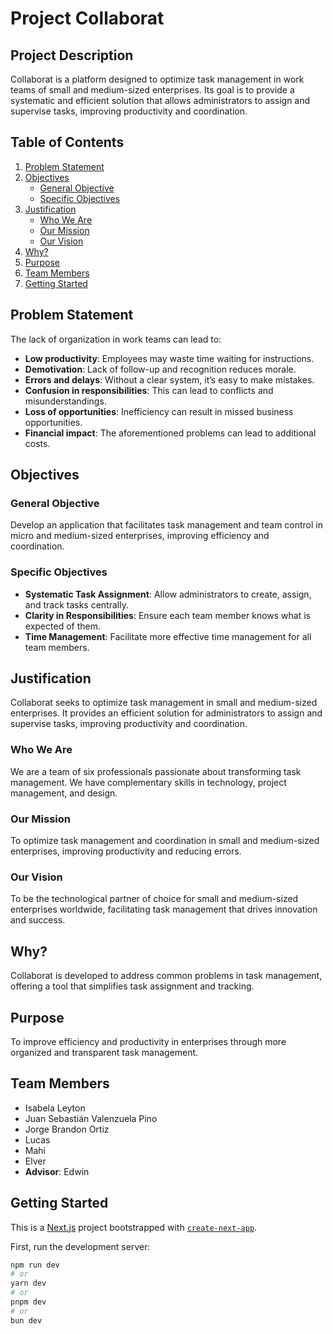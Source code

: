 # Project Collaborat

## Project Description
Collaborat is a platform designed to optimize task management in work teams of small and medium-sized enterprises. Its goal is to provide a systematic and efficient solution that allows administrators to assign and supervise tasks, improving productivity and coordination.

## Table of Contents
1. [Problem Statement](#problem-statement)
2. [Objectives](#objectives)
   - [General Objective](#general-objective)
   - [Specific Objectives](#specific-objectives)
3. [Justification](#justification)
   - [Who We Are](#who-we-are)
   - [Our Mission](#our-mission)
   - [Our Vision](#our-vision)
4. [Why?](#why)
5. [Purpose](#purpose)
6. [Team Members](#team-members)
7. [Getting Started](#getting-started)


## Problem Statement
The lack of organization in work teams can lead to:
- **Low productivity**: Employees may waste time waiting for instructions.
- **Demotivation**: Lack of follow-up and recognition reduces morale.
- **Errors and delays**: Without a clear system, it’s easy to make mistakes.
- **Confusion in responsibilities**: This can lead to conflicts and misunderstandings.
- **Loss of opportunities**: Inefficiency can result in missed business opportunities.
- **Financial impact**: The aforementioned problems can lead to additional costs.

## Objectives

### General Objective
Develop an application that facilitates task management and team control in micro and medium-sized enterprises, improving efficiency and coordination.

### Specific Objectives
- **Systematic Task Assignment**: Allow administrators to create, assign, and track tasks centrally.
- **Clarity in Responsibilities**: Ensure each team member knows what is expected of them.
- **Time Management**: Facilitate more effective time management for all team members.

## Justification
Collaborat seeks to optimize task management in small and medium-sized enterprises. It provides an efficient solution for administrators to assign and supervise tasks, improving productivity and coordination.

### Who We Are
We are a team of six professionals passionate about transforming task management. We have complementary skills in technology, project management, and design.

### Our Mission
To optimize task management and coordination in small and medium-sized enterprises, improving productivity and reducing errors.

### Our Vision
To be the technological partner of choice for small and medium-sized enterprises worldwide, facilitating task management that drives innovation and success.

## Why?
Collaborat is developed to address common problems in task management, offering a tool that simplifies task assignment and tracking.

## Purpose
To improve efficiency and productivity in enterprises through more organized and transparent task management.

## Team Members
- Isabela Leyton
- Juan Sebastián Valenzuela Pino
- Jorge Brandon Ortiz
- Lucas
- Mahi
- Elver
- **Advisor**: Edwin

## Getting Started

This is a [Next.js](https://nextjs.org/) project bootstrapped with [`create-next-app`](https://github.com/vercel/next.js/tree/canary/packages/create-next-app).

First, run the development server:

```bash
npm run dev
# or
yarn dev
# or
pnpm dev
# or
bun dev
